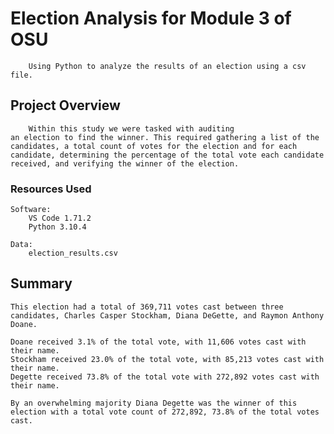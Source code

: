 # Election Analysis for Module 3 of OSU

        Using Python to analyze the results of an election using a csv file.

## Project Overview

        Within this study we were tasked with auditing
    an election to find the winner. This required gathering a list of the candidates, a total count of votes for the election and for each candidate, determining the percentage of the total vote each candidate received, and verifying the winner of the election.

### Resources Used

    Software:
        VS Code 1.71.2
        Python 3.10.4
    
    Data:
        election_results.csv

## Summary

    This election had a total of 369,711 votes cast between three candidates, Charles Casper Stockham, Diana DeGette, and Raymon Anthony Doane. 
    
    Doane received 3.1% of the total vote, with 11,606 votes cast with their name. 
    Stockham received 23.0% of the total vote, with 85,213 votes cast with their name.
    Degette received 73.8% of the total vote with 272,892 votes cast with their name.

    By an overwhelming majority Diana Degette was the winner of this election with a total vote count of 272,892, 73.8% of the total votes cast.